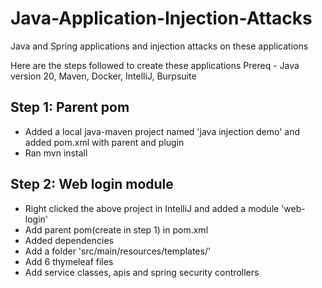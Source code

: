 # Java-Application-Injection-Attacks
Java and Spring applications and injection attacks on these applications

Here are the steps followed to create these applications
Prereq - Java version 20, Maven, Docker, IntelliJ, Burpsuite
## Step 1: Parent pom
- Added a local java-maven project named 'java injection demo' and added pom.xml with parent and plugin
- Ran mvn install

## Step 2: Web login module
- Right clicked the above project in IntelliJ and added a module 'web-login'
- Add parent pom(create in step 1) in pom.xml
- Added dependencies
- Add a folder 'src/main/resources/templates/'
- Add 6 thymeleaf files
- Add service classes, apis and spring security controllers
